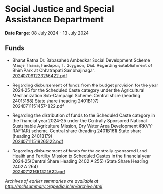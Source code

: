 # Social Justice and Special Assistance Department

**Date Range**: 08 July 2024 - 13 July 2024


## Funds
- Bharat Ratna Dr. Babasaheb Ambedkar Social Development Scheme Mauje Thana, Fardapur, T. Soygaon, Dist. Regarding establishment of Bhim Park at Chhatrapati Sambhajinagar.\
  [202407091223256422.pdf](https://gr.maharashtra.gov.in/Site/Upload/Government%20Resolutions/English/202407091223256422.pdf)

- Regarding disbursement of funds from the budget provision for the year 2024-25 for the Scheduled Caste category under the Agricultural Mechanization Sub-Campaign Scheme. Central share (heading 2401B188) State share (heading 2401B197)\
  [202407111514574822.pdf](https://gr.maharashtra.gov.in/Site/Upload/Government%20Resolutions/English/202407111514574822.pdf)

- Regarding the distribution of funds to the Scheduled Caste category in the financial year 2024-25 under the Centrally Sponsored National Sustainable Agriculture Mission, Dry Water Area Development (RKVY-RAFTAR) scheme. Central share (heading 2401B161) State share (heading 2401B179)\
  [202407111519265122.pdf](https://gr.maharashtra.gov.in/Site/Upload/Government%20Resolutions/English/202407111519265122.pdf)

- Regarding disbursement of funds for the centrally sponsored Land Health and Fertility Mission to Scheduled Castes in the financial year 2024-25(Central Share Heading 2402 A 255) (State Share Heading 2402 A 264)\
  [202407121651324622.pdf](https://gr.maharashtra.gov.in/Site/Upload/Government%20Resolutions/English/202407121651324622.pdf)


*Archives of earlier summaries are available at http://mahsummary.orgpedia.in/en/archive.html*